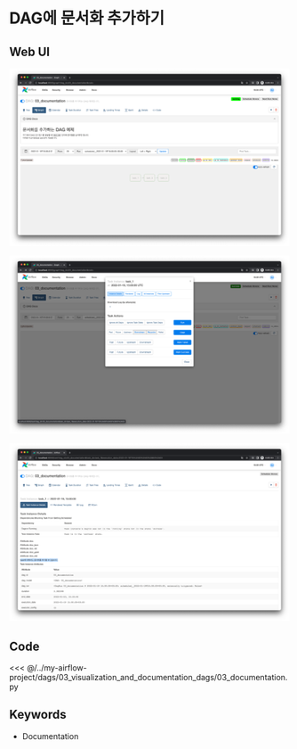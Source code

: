 # DAG에 문서화 추가하기

## Web UI

![img.png](./img.png)

![img_1.png](./img_1.png)

![img_2.png](./img_2.png)

## Code

<<< @/../my-airflow-project/dags/03_visualization_and_documentation_dags/03_documentation.py

## Keywords

- Documentation
